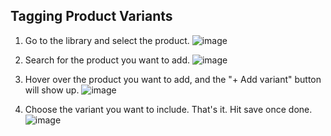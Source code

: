 ## Tagging Product Variants

1. Go to the library and select the product.
   ![image](https://github.com/user-attachments/assets/ab5f99c3-c878-48eb-90a8-3f556420eccd)

2. Search for the product you want to add.
   ![image](https://github.com/user-attachments/assets/cafd9ad6-2af0-4662-b606-37f375f0040c)

3. Hover over the product you want to add, and the "+ Add variant" button will show up.
   ![image](https://github.com/user-attachments/assets/bec6cfb8-72de-484c-8b01-c8ee2946b5b4)

4. Choose the variant you want to include. That's it. Hit save once done.
   ![image](https://github.com/user-attachments/assets/63ae5912-e9f1-458e-8d79-00c776be6c95)